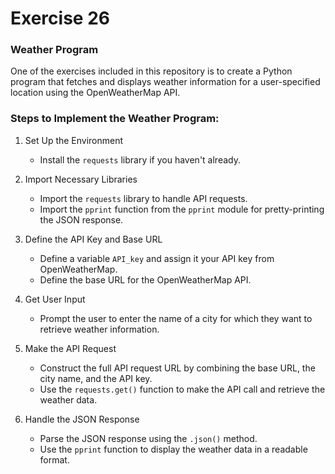 # Exercise 26

### Weather Program

One of the exercises included in this repository is to create a Python program that fetches and displays weather information for a user-specified location using the OpenWeatherMap API.

### Steps to Implement the Weather Program:

1. Set Up the Environment

   - Install the `requests` library if you haven't already.

2. Import Necessary Libraries

   - Import the `requests` library to handle API requests.
   - Import the `pprint` function from the `pprint` module for pretty-printing the JSON response.

3. Define the API Key and Base URL

   - Define a variable `API_key` and assign it your API key from OpenWeatherMap.
   - Define the base URL for the OpenWeatherMap API.

4. Get User Input

   - Prompt the user to enter the name of a city for which they want to retrieve weather information.

5. Make the API Request

   - Construct the full API request URL by combining the base URL, the city name, and the API key.
   - Use the `requests.get()` function to make the API call and retrieve the weather data.

6. Handle the JSON Response
   - Parse the JSON response using the `.json()` method.
   - Use the `pprint` function to display the weather data in a readable format.
